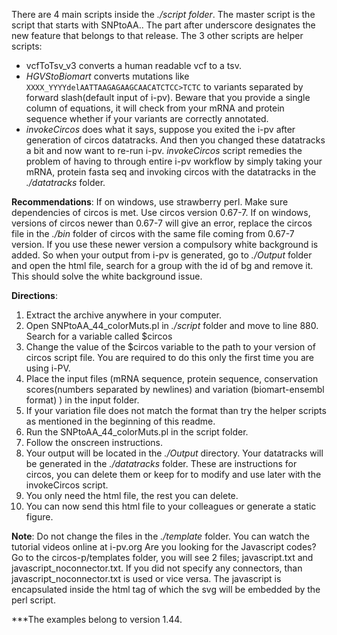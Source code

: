 There are 4 main scripts inside the *./script folder*. The master script is the script that starts with SNPtoAA.. 
The part after underscore designates the new feature that belongs to that release. 
The 3 other scripts are helper scripts:

 * vcfToTsv_v3 converts a human readable vcf to a tsv. 
 * _HGVStoBiomart_ converts mutations like ```XXXX_YYYYdelAATTAAGAGAAGCAACATCTCC>TCTC``` to variants separated by forward slash(default input of i-pv). 
 Beware that you provide a single column of equations, it will check from your mRNA and protein sequence whether if your variants are correctly annotated. 
 * _invokeCircos_ does what it says, suppose you exited the i-pv after generation of circos datatracks. 
And then you changed these datatracks a bit and now want to re-run i-pv. 
*invokeCircos* script remedies the problem of having to through entire i-pv workflow by simply taking your mRNA, protein fasta seq and invoking circos with the datatracks in the *./datatracks* folder.

__Recommendations__: If on windows, use strawberry perl. Make sure dependencies of circos is met. Use circos version 0.67-7. 
If on windows, versions of circos newer than 0.67-7 will give an error, replace the circos file in the *./bin* folder of circos with the same file coming from 0.67-7 version. 
If you use these newer version a compulsory white background is added. So when your output from i-pv is generated, go to *./Output* folder and open the html file, search for a group with the id of bg and remove it. 
This should solve the white background issue.

__Directions__:

 1. Extract the archive anywhere in your computer.
 2. Open SNPtoAA_44_colorMuts.pl in *./script* folder and move to line 880. Search for a variable called $circos
 3. Change the value of the $circos variable to the path to your version of circos script file. You are required to do this only the first time you are using i-PV.
 4. Place the input files (mRNA sequence, protein sequence, conservation scores(numbers separated by newlines) and variation (biomart-ensembl format) ) in the input folder.
 5. If your variation file does not match the format than try the helper scripts as mentioned in the beginning of this readme.
 6. Run the SNPtoAA_44_colorMuts.pl in the script folder.
 7. Follow the onscreen instructions.
 8. Your output will be located in the *./Output* directory. Your datatracks will be generated in the *./datatracks* folder. These are instructions for circos, you can delete them or keep for to modify and use later with the invokeCircos script.
 9. You only need the html file, the rest you can delete.
 10. You can now send this html file to your colleagues or generate a static figure.

__Note__: Do not change the files in the *./template* folder.
You can watch the tutorial videos online at i-pv.org
Are you looking for the Javascript codes? Go to the circos-p/templates folder, you will see 2 files; javascript.txt and javascript_noconnector.txt.
If you did not specify any connectors, than javascript_noconnector.txt is used or vice versa. The javascript is encapsulated inside the html tag of which the svg will be embedded by the perl script.

***The examples belong to version 1.44.